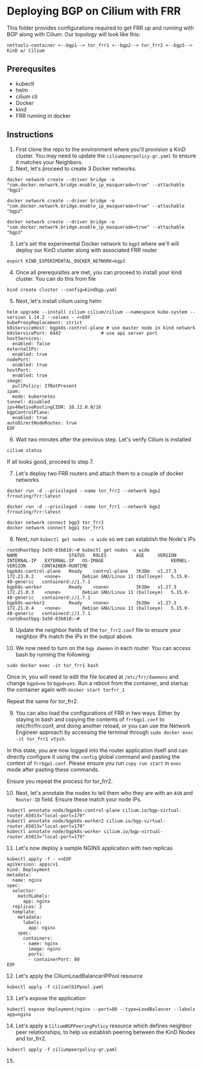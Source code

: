 # Deploying BGP on Cilium with FRR
This folder provides configurations required to get FRR up and running with BGP along with Cilium. 
Our topology will look like this:

`nettools-container <--bgp1--> tor_frr1 <--bgp2--> tor_frr2 <--bgp3--> KinD w/ Cilium`

## Prerequsites
- kubectl
- helm
- cilium cli
- Docker
- kind
- FRR running in docker

## Instructions

1. First clone the repo to the environment where you'll provision a KinD cluster. You may need to update the `ciliumpeerpolicy-gr.yaml` to ensure it matches your Neighbors.
2. Next, let's proceed to create 3 Docker networks.
```
docker network create --driver bridge -o "com.docker.network.bridge.enable_ip_masquerade=true" --attachable "bgp1"
```
```
docker network create --driver bridge -o "com.docker.network.bridge.enable_ip_masquerade=true" --attachable "bgp2"
```
```
docker network create --driver bridge -o "com.docker.network.bridge.enable_ip_masquerade=true" --attachable "bgp3"
```

3. Let's set the experimental Docker network to `bgp3` where we'll will deploy our KinD cluster along with associated FRR router
```
export KIND_EXPERIMENTAL_DOCKER_NETWORK=bgp3
```
4. Once all prerequisites are met, you can proceed to install your kind cluster. You can do this from file
```
kind create cluster --config=kindbgp.yaml
```
5. Next, let's install cilium using helm
```
helm upgrade --install cilium cilium/cilium --namespace kube-system --version 1.14.2 --values - <<EOF
kubeProxyReplacement: strict
k8sServiceHost: bgpk8s-control-plane # use master node in kind network
k8sServicePort: 6443               # use api server port
hostServices:
  enabled: false
externalIPs:
  enabled: true
nodePort:
  enabled: true
hostPort:
  enabled: true
image:
  pullPolicy: IfNotPresent
ipam:
  mode: kubernetes
tunnel: disabled
ipv4NativeRoutingCIDR: 10.12.0.0/16
bgpControlPlane:
  enabled: true
autoDirectNodeRoutes: true
EOF
```
6. Wait two minutes after the previous step. Let's verify Cilium is installed
```
cilium status
```
If all looks good, proceed to step 7.

7. Let's deploy two FRR routers and attach them to a couple of docker networks
```
docker run -d --privileged --name tor_frr2 --network bgp2 frrouting/frr:latest
```
```
docker run -d --privileged --name tor_frr1 --network bgp2 frrouting/frr:latest
```
```
docker network connect bgp3 tor_frr2
docker network connect bgp1 tor_frr1
```
8. Next, run `kubectl get nodes -o wide` so we can establish the Node's IPs
```
root@hootbpg-3a50-83b010:~# kubectl get nodes -o wide
NAME                   STATUS   ROLES           AGE     VERSION   INTERNAL-IP   EXTERNAL-IP   OS-IMAGE                         KERNEL-VERSION      CONTAINER-RUNTIME
bgpk8s-control-plane   Ready    control-plane   3h38m   v1.27.3   172.21.0.2    <none>        Debian GNU/Linux 11 (bullseye)   5.15.0-40-generic   containerd://1.7.1
bgpk8s-worker          Ready    <none>          3h38m   v1.27.3   172.21.0.3    <none>        Debian GNU/Linux 11 (bullseye)   5.15.0-40-generic   containerd://1.7.1
bgpk8s-worker2         Ready    <none>          3h38m   v1.27.3   172.21.0.4    <none>        Debian GNU/Linux 11 (bullseye)   5.15.0-40-generic   containerd://1.7.1
root@hootbpg-3a50-83b010:~# 
```


9. Update the neighbor fields of the `tor_frr2.conf` file to ensure your neighbor IPs match the IPs in the output above.

10. We now need to turn on the `bgp daemon` in each router. You can access bash by running the following:
```
sudo docker exec -it tor_frr1 bash
```
Once in, you will need to edit the file located at `/etc/frr/daemons` and change `bgpd=no` to `bgpd=yes`. Run a reboot from the container, and startup the container again with `docker start torfrr_1`

Repeat the same for tor_frr2.

9. You can also load the configurations of FRR in two ways. Either by staying in bash and copying the contents of `frrbgp1.conf` to /etc/frr/frr.conf, and doing another reload, or you can use the Network Engineer approach by accessing the terminal through `sudo docker exec -it tor_frr1 vtysh`. 

In this state, you are now logged into the router application itself and can directly configure it using the `config` global command and pasting the context of `frrbgp1.conf`. Please ensure you run `copy run start` in `exec` mode after pasting these commands.

Ensure you repeat the process for tor_frr2.

10. Next, let's annotate the nodes to tell them who they are with an `ASN` and `Router-ID` field. Ensure these match your node IPs.
```
kubectl annotate node/bgpk8s-control-plane cilium.io/bgp-virtual-router.65013="local-port=179"
kubectl annotate node/bgpk8s-worker2 cilium.io/bgp-virtual-router.65013="local-port=179"
kubectl annotate node/bgpk8s-worker cilium.io/bgp-virtual-router.65013="local-port=179"
```

11. Let's now deploy a sample NGINX application with two replicas
```
kubectl apply -f - <<EOF
apiVersion: apps/v1
kind: Deployment
metadata:
  name: nginx
spec:
  selector:
    matchLabels:
      app: nginx
  replicas: 2
  template:
    metadata:
      labels:
        app: nginx
    spec:
      containers:
      - name: nginx
        image: nginx
        ports:
        - containerPort: 80
EOF
```

12. Let's apply the CiliumLoadBalancerIPPool resource
``` 
kubectl apply -f ciliumlbIPpool.yaml
``` 
13. Let's expose the application
```
kubectl expose deployment/nginx --port=80 --type=LoadBalancer --labels app=nginx
```
14. Let's apply a `CiliumBGPPeeringPolicy` resource which defines neighbor peer relationships, to help us establish peering between the KinD Nodes and tor_frr2.
```
kubectl apply -f ciliumpeerpolicy-gr.yaml
```
15.    


